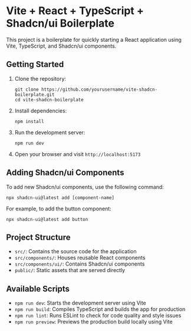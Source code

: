 # Vite + React + TypeScript + Shadcn/ui Boilerplate

This project is a boilerplate for quickly starting a React application using Vite, TypeScript, and Shadcn/ui components.

## Getting Started

1. Clone the repository:

   ```
   git clone https://github.com/yourusername/vite-shadcn-boilerplate.git
   cd vite-shadcn-boilerplate
   ```

2. Install dependencies:

   ```
   npm install
   ```

3. Run the development server:

   ```
   npm run dev
   ```

4. Open your browser and visit `http://localhost:5173`

## Adding Shadcn/ui Components

To add new Shadcn/ui components, use the following command:

```
npx shadcn-ui@latest add [component-name]
```

For example, to add the button component:

```
npx shadcn-ui@latest add button
```

## Project Structure

- `src/`: Contains the source code for the application
- `src/components/`: Houses reusable React components
- `src/components/ui/`: Contains Shadcn/ui components
- `public/`: Static assets that are served directly

## Available Scripts

- `npm run dev`: Starts the development server using Vite
- `npm run build`: Compiles TypeScript and builds the app for production
- `npm run lint`: Runs ESLint to check for code quality and style issues
- `npm run preview`: Previews the production build locally using Vite
